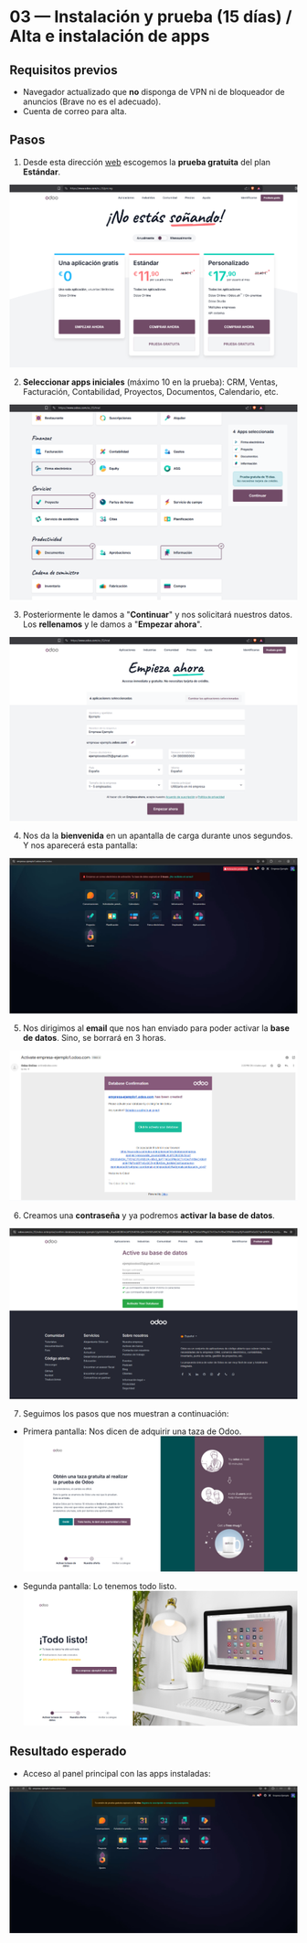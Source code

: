 # 03 — Instalación y prueba (15 días) / Alta e instalación de apps

## Requisitos previos
- Navegador actualizado que **no** disponga de VPN ni de bloqueador de anuncios (Brave no es el adecuado).
- Cuenta de correo para alta.

## Pasos
1. Desde esta dirección [web](https://www.odoo.com/es_ES/pricing) escogemos la **prueba gratuita** del plan **Estándar**.

![Seleccionar prueba gratuita](../assets/img/03-instalacion/paso01_seleccionar-prueba-gratuita-plan-estandar.png "Crear base de datos")

2. **Seleccionar apps iniciales** (máximo 10 en la prueba): CRM, Ventas, Facturación, Contabilidad, Proyectos, Documentos, Calendario, etc.

![Seleccionar apps iniciales](../assets/img/03-instalacion/paso02_seleccionar-apps.png)

3. Posteriormente le damos a "**Continuar**" y nos solicitará nuestros datos. Los **rellenamos** y le damos a "**Empezar ahora**".

![Rellenar nuestros datos](../assets/img/03-instalacion/paso03_rellenar-datos.png)

4. Nos da la **bienvenida** en un apantalla de carga durante unos segundos. Y nos aparecerá esta pantalla:

![Pantalla de inicio](../assets/img/03-instalacion/paso04_pantalla-inicio.png)

5. Nos dirigimos al **email** que nos han enviado para poder activar la **base de datos**. Sino, se borrará en 3 horas.

![Email para activar la DB](../assets/img/03-instalacion/paso05_email.png)

6. Creamos una **contraseña** y ya podremos **activar la base de datos**.

![Seleccionar contraseña y activar la DB](../assets/img/03-instalacion/paso06_activar-db.png)

7. Seguimos los pasos que nos muestran a continuación:

- Primera pantalla: Nos dicen de adquirir una taza de Odoo.
![Pantalla 1](../assets/img/03-instalacion/paso07_pantalla1.png)

- Segunda pantalla: Lo tenemos todo listo.
![Pantalla 2](../assets/img/03-instalacion/paso07_pantalla2.png)


## Resultado esperado

- Acceso al panel principal con las apps instaladas:

![Pantalla de inicio](../assets/img/03-instalacion/resultado-esperado_pantalla-inicio.png)

